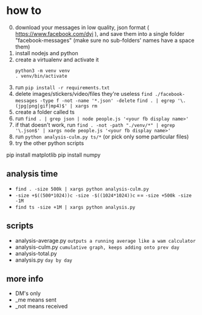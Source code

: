# how to
0. download your messages in low quality, json format ( https://www.facebook.com/dyi ), and save them into a single folder "facebook-messages" (make sure no sub-folders' names have a space them)
1. install nodejs and python
2. create a virtualenv and activate it
    ```
    python3 -m venv venv
    . venv/bin/activate
    ```
3. run `pip install -r requirements.txt`
4. delete images/stickers/video/files they're useless
    `find ./facebook-messages -type f -not -name '*.json' -delete`
    `find . | egrep '\.(jpg|png|gif|mp4)$' | xargs rm`
6. create a folder called ts
7. run `find . | grep json | node people.js '<your fb display name>'`
8. if that doesn't work, run `find . -not -path "./venv/*" | egrep '\.json$' | xargs node people.js '<your fb display name>'`
9. run `python analysis-culm.py ts/*` (or pick only some particular files)
10. try the other python scripts

pip install matplotlib
pip install numpy

## analysis time
- `find . -size 500k | xargs python analysis-culm.py`
- `-size +$((500*1024))c -size -$((1024*1024))c` == `-size +500k -size -1M`
- `find ts -size +1M | xargs python analysis.py`

## scripts
- analysis-average.py `outputs a running average like a wam calculator`
- analysis-culm.py `cumulative graph, keeps adding onto prev day`
- analysis-total.py
- analysis.py `day by day`

## more info
- DM's only
- _me means sent
- _not means received
